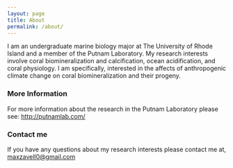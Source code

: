```yaml
---
layout: page
title: About
permalink: /about/
---
```


I am an undergraduate marine biology major at The University of Rhode Island and a member of the Putnam Laboratory. My research interests involve coral biomineralization and calcification, ocean acidification, and coral physiology. I am specifically, interested in the affects of anthropogenic climate change on coral biomineralization and their progeny. 



### More Information
For more information about the research in the Putnam Laboratory please see: http://putnamlab.com/

### Contact me
If you have any questions about my research interests please contact me at, 
[maxzavell0@gmail.com](mailto:maxzavell0@gmail.com)